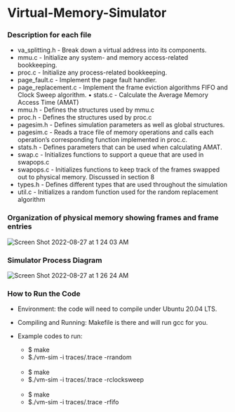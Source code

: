 # Virtual-Memory-Simulator

### Description for each file
- va_splitting.h - Break down a virtual address into its components.
- mmu.c - Initialize any system- and memory access-related bookkeeping.
- proc.c - Initialize any process-related bookkeeping.
- page_fault.c - Implement the page fault handler.
- page_replacement.c - Implement the frame eviction algorithms FIFO and Clock Sweep algorithm. • stats.c - Calculate the Average Memory Access Time (AMAT)
- mmu.h - Defines the structures used by mmu.c
- proc.h - Defines the structures used by proc.c
- pagesim.h - Defines simulation parameters as well as global structures.
- pagesim.c - Reads a trace file of memory operations and calls each operation’s corresponding function implemented in proc.c.
- stats.h - Defines parameters that can be used when calculating AMAT.
- swap.c - Initializes functions to support a queue that are used in swapops.c
- swapops.c - Initializes functions to keep track of the frames swapped out to physical memory. Discussed in section 8
- types.h - Defines different types that are used throughout the simulation
- util.c - Initializes a random function used for the random replacement algorithm

### Organization of physical memory showing frames and frame entries
![Screen Shot 2022-08-27 at 1 24 03 AM](https://user-images.githubusercontent.com/79822409/187016168-569025e4-f325-452a-a197-e9f9d5083589.png)

### Simulator Process Diagram
![Screen Shot 2022-08-27 at 1 26 24 AM](https://user-images.githubusercontent.com/79822409/187016221-6804c076-1cc0-476a-89c2-b1c6b04f305b.png)

### How to Run the Code
- Environment: the code will need to compile under Ubuntu 20.04 LTS.
- Compiling and Running: Makefile is there and will run gcc for you.
- Example codes to run:
  - $ make
  - $./vm-sim -i traces/<trace >.trace -rrandom
  <br />

  - $ make
  - $./vm-sim -i traces/<trace >.trace -rclocksweep
  <br />
  
  - $ make
  - $./vm-sim -i traces/<trace >.trace -rfifo
